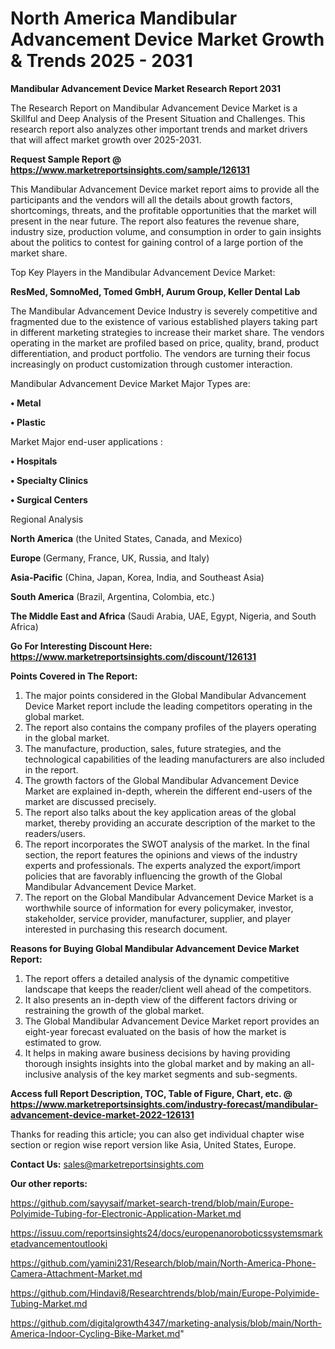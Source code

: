 # North America Mandibular Advancement Device Market Growth & Trends 2025 - 2031

<strong>Mandibular Advancement Device Market Research Report 2031</strong>

The Research Report on Mandibular Advancement Device Market is a Skillful and Deep Analysis of the Present Situation and Challenges. This research report also analyzes other important trends and market drivers that will affect market growth over 2025-2031.

<strong>Request Sample Report @ <a href=https://www.marketreportsinsights.com/sample/126131>https://www.marketreportsinsights.com/sample/126131</a></strong>

This Mandibular Advancement Device market report aims to provide all the participants and the vendors will all the details about growth factors, shortcomings, threats, and the profitable opportunities that the market will present in the near future. The report also features the revenue share, industry size, production volume, and consumption in order to gain insights about the politics to contest for gaining control of a large portion of the market share.

Top Key Players in the Mandibular Advancement Device Market:

<strong>ResMed, SomnoMed, Tomed GmbH, Aurum Group, Keller Dental Lab</strong>

The Mandibular Advancement Device Industry is severely competitive and fragmented due to the existence of various established players taking part in different marketing strategies to increase their market share. The vendors operating in the market are profiled based on price, quality, brand, product differentiation, and product portfolio. The vendors are turning their focus increasingly on product customization through customer interaction.

Mandibular Advancement Device Market Major Types are:

<strong>• Metal

• Plastic</strong>

Market Major end-user applications :

<strong>• Hospitals

• Specialty Clinics

• Surgical Centers</strong>

Regional Analysis

</u><strong><b>North America</b></strong> (the United States, Canada, and Mexico)

<strong><b>Europe </b></strong>(Germany, France, UK, Russia, and Italy)

<strong><b>Asia-Pacific</b></strong> (China, Japan, Korea, India, and Southeast Asia)

<strong><b>South America</b></strong> (Brazil, Argentina, Colombia, etc.)

<strong><b>The Middle East and Africa</b></strong> (Saudi Arabia, UAE, Egypt, Nigeria, and South Africa)

<strong>Go For Interesting Discount Here: <a href=https://www.marketreportsinsights.com/discount/126131>https://www.marketreportsinsights.com/discount/126131</a></strong>

<strong>Points Covered in The Report:</strong>
<ol>
  <li>The major points considered in the Global Mandibular Advancement Device Market report include the leading competitors operating in the global market.</li>
  <li>The report also contains the company profiles of the players operating in the global market.</li>
  <li>The manufacture, production, sales, future strategies, and the technological capabilities of the leading manufacturers are also included in the report.</li>
  <li>The growth factors of the Global Mandibular Advancement Device Market are explained in-depth, wherein the different end-users of the market are discussed precisely.</li>
  <li>The report also talks about the key application areas of the global market, thereby providing an accurate description of the market to the readers/users.</li>
  <li>The report incorporates the SWOT analysis of the market. In the final section, the report features the opinions and views of the industry experts and professionals. The experts analyzed the export/import policies that are favorably influencing the growth of the Global Mandibular Advancement Device Market.</li>
  <li>The report on the Global Mandibular Advancement Device Market is a worthwhile source of information for every policymaker, investor, stakeholder, service provider, manufacturer, supplier, and player interested in purchasing this research document.</li>
</ol>
<strong>Reasons for Buying Global Mandibular Advancement Device Market Report:</strong>

<ol>
  <li>The report offers a detailed analysis of the dynamic competitive landscape that keeps the reader/client well ahead of the competitors.</li>
  <li>It also presents an in-depth view of the different factors driving or restraining the growth of the global market.</li>
  <li>The Global Mandibular Advancement Device Market report provides an eight-year forecast evaluated on the basis of how the market is estimated to grow.</li>
  <li>It helps in making aware business decisions by having providing thorough insights insights into the global market and by making an all-inclusive analysis of the key market segments and sub-segments.</li>
</ol>
<strong>Access full Report Description, TOC, Table of Figure, Chart, etc. @ <a href=https://www.marketreportsinsights.com/industry-forecast/mandibular-advancement-device-market-2022-126131>https://www.marketreportsinsights.com/industry-forecast/mandibular-advancement-device-market-2022-126131</a></strong>


Thanks for reading this article; you can also get individual chapter wise section or region wise report version like Asia, United States, Europe.

<strong>Contact Us:</strong>
sales@marketreportsinsights.com

<strong>Our other reports:</strong>

<a href=https://github.com/sayysaif/market-search-trend/blob/main/Europe-Polyimide-Tubing-for-Electronic-Application-Market.md>https://github.com/sayysaif/market-search-trend/blob/main/Europe-Polyimide-Tubing-for-Electronic-Application-Market.md</a>

<a href=https://issuu.com/reportsinsights24/docs/europenanoroboticssystemsmarketadvancementoutlooki>https://issuu.com/reportsinsights24/docs/europenanoroboticssystemsmarketadvancementoutlooki</a>

<a href=https://github.com/yamini231/Research/blob/main/North-America-Phone-Camera-Attachment-Market.md>https://github.com/yamini231/Research/blob/main/North-America-Phone-Camera-Attachment-Market.md</a>

<a href=https://github.com/Hindavi8/Researchtrends/blob/main/Europe-Polyimide-Tubing-Market.md>https://github.com/Hindavi8/Researchtrends/blob/main/Europe-Polyimide-Tubing-Market.md</a>

<a href=https://github.com/digitalgrowth4347/marketing-analysis/blob/main/North-America-Indoor-Cycling-Bike-Market.md>https://github.com/digitalgrowth4347/marketing-analysis/blob/main/North-America-Indoor-Cycling-Bike-Market.md</a>"
